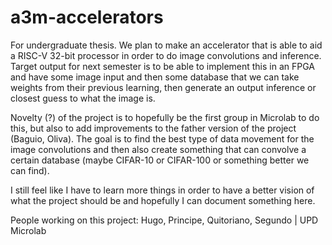 # a3m-accelerators
For undergraduate thesis.
We plan to make an accelerator that is able to aid a RISC-V 32-bit processor in order to do image convolutions and inference.
Target output for next semester is to be able to implement this in an FPGA and have some image input and then some database that we can take weights from their previous learning,
then generate an output inference or closest guess to what the image is.

Novelty (?) of the project is to hopefully be the first group in Microlab to do this, but also to add improvements to the father version of the project (Baguio, Oliva).
The goal is to find the best type of data movement for the image convolutions and then also create something that can convolve a certain database (maybe CIFAR-10 or CIFAR-100 or something better we can find).

I still feel like I have to learn more things in order to have a better vision of what the project should be and hopefully I can document something here.

People working on this project: Hugo, Principe, Quitoriano, Segundo | UPD Microlab
